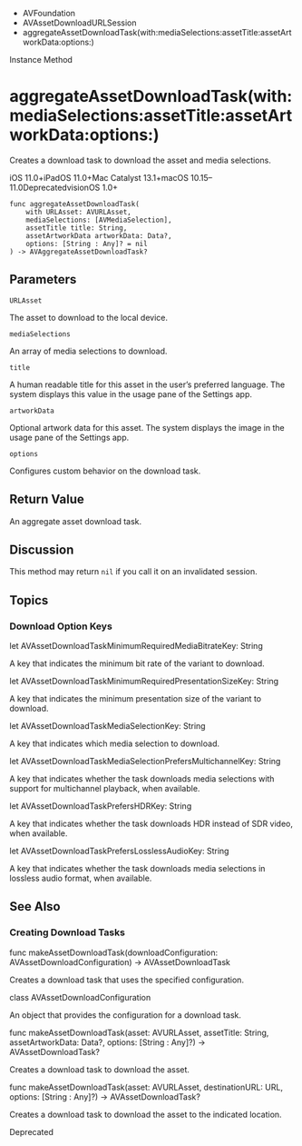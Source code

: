

- AVFoundation
- AVAssetDownloadURLSession
-  aggregateAssetDownloadTask(with:mediaSelections:assetTitle:assetArtworkData:options:) 

Instance Method

# aggregateAssetDownloadTask(with:mediaSelections:assetTitle:assetArtworkData:options:)

Creates a download task to download the asset and media selections.

iOS 11.0+iPadOS 11.0+Mac Catalyst 13.1+macOS 10.15–11.0DeprecatedvisionOS 1.0+

``` source
func aggregateAssetDownloadTask(
    with URLAsset: AVURLAsset,
    mediaSelections: [AVMediaSelection],
    assetTitle title: String,
    assetArtworkData artworkData: Data?,
    options: [String : Any]? = nil
) -> AVAggregateAssetDownloadTask?
```

## Parameters 

`URLAsset`  

The asset to download to the local device.

`mediaSelections`  

An array of media selections to download.

`title`  

A human readable title for this asset in the user’s preferred language. The system displays this value in the usage pane of the Settings app.

`artworkData`  

Optional artwork data for this asset. The system displays the image in the usage pane of the Settings app.

`options`  

Configures custom behavior on the download task.

## Return Value

An aggregate asset download task.

## Discussion

This method may return `nil` if you call it on an invalidated session.

## Topics

### Download Option Keys

let AVAssetDownloadTaskMinimumRequiredMediaBitrateKey: String

A key that indicates the minimum bit rate of the variant to download.

let AVAssetDownloadTaskMinimumRequiredPresentationSizeKey: String

A key that indicates the minimum presentation size of the variant to download.

let AVAssetDownloadTaskMediaSelectionKey: String

A key that indicates which media selection to download.

let AVAssetDownloadTaskMediaSelectionPrefersMultichannelKey: String

A key that indicates whether the task downloads media selections with support for multichannel playback, when available.

let AVAssetDownloadTaskPrefersHDRKey: String

A key that indicates whether the task downloads HDR instead of SDR video, when available.

let AVAssetDownloadTaskPrefersLosslessAudioKey: String

A key that indicates whether the task downloads media selections in lossless audio format, when available.

## See Also

### Creating Download Tasks

func makeAssetDownloadTask(downloadConfiguration: AVAssetDownloadConfiguration) -> AVAssetDownloadTask

Creates a download task that uses the specified configuration.

class AVAssetDownloadConfiguration

An object that provides the configuration for a download task.

func makeAssetDownloadTask(asset: AVURLAsset, assetTitle: String, assetArtworkData: Data?, options: [String : Any]?) -> AVAssetDownloadTask?

Creates a download task to download the asset.

func makeAssetDownloadTask(asset: AVURLAsset, destinationURL: URL, options: [String : Any]?) -> AVAssetDownloadTask?

Creates a download task to download the asset to the indicated location.

Deprecated

